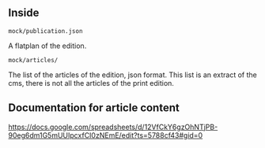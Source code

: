 ## Inside

```mock/publication.json```

A flatplan of the edition.

```mock/articles/```

The list of the articles of the edition, json format.
This list is an extract of the cms, there is not all the articles of the print edition.

## Documentation for article content

https://docs.google.com/spreadsheets/d/12VfCkY6gzOhNTjPB-90eg6dm1G5mUUIpcxfCI0zNEmE/edit?ts=5788cf43#gid=0